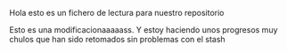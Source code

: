 Hola esto es un fichero de lectura para nuestro repositorio

Esto es una modificacionaaaaass. Y estoy haciendo unos progresos muy chulos que han sido retomados sin problemas con el stash

